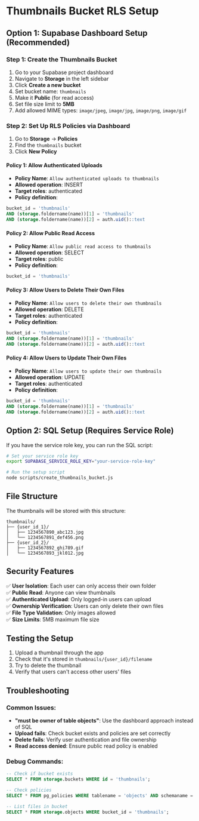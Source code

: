 # Thumbnails Bucket RLS Setup

## Option 1: Supabase Dashboard Setup (Recommended)

### Step 1: Create the Thumbnails Bucket
1. Go to your Supabase project dashboard
2. Navigate to **Storage** in the left sidebar
3. Click **Create a new bucket**
4. Set bucket name: `thumbnails`
5. Make it **Public** (for read access)
6. Set file size limit to **5MB**
7. Add allowed MIME types: `image/jpeg`, `image/jpg`, `image/png`, `image/gif`

### Step 2: Set Up RLS Policies via Dashboard
1. Go to **Storage** → **Policies**
2. Find the `thumbnails` bucket
3. Click **New Policy**

#### Policy 1: Allow Authenticated Uploads
- **Policy Name**: `Allow authenticated uploads to thumbnails`
- **Allowed operation**: INSERT
- **Target roles**: authenticated
- **Policy definition**:
```sql
bucket_id = 'thumbnails' 
AND (storage.foldername(name))[1] = 'thumbnails'
AND (storage.foldername(name))[2] = auth.uid()::text
```

#### Policy 2: Allow Public Read Access
- **Policy Name**: `Allow public read access to thumbnails`
- **Allowed operation**: SELECT
- **Target roles**: public
- **Policy definition**:
```sql
bucket_id = 'thumbnails'
```

#### Policy 3: Allow Users to Delete Their Own Files
- **Policy Name**: `Allow users to delete their own thumbnails`
- **Allowed operation**: DELETE
- **Target roles**: authenticated
- **Policy definition**:
```sql
bucket_id = 'thumbnails' 
AND (storage.foldername(name))[1] = 'thumbnails'
AND (storage.foldername(name))[2] = auth.uid()::text
```

#### Policy 4: Allow Users to Update Their Own Files
- **Policy Name**: `Allow users to update their own thumbnails`
- **Allowed operation**: UPDATE
- **Target roles**: authenticated
- **Policy definition**:
```sql
bucket_id = 'thumbnails' 
AND (storage.foldername(name))[1] = 'thumbnails'
AND (storage.foldername(name))[2] = auth.uid()::text
```

## Option 2: SQL Setup (Requires Service Role)

If you have the service role key, you can run the SQL script:

```bash
# Set your service role key
export SUPABASE_SERVICE_ROLE_KEY="your-service-role-key"

# Run the setup script
node scripts/create_thumbnails_bucket.js
```

## File Structure

The thumbnails will be stored with this structure:
```
thumbnails/
├── {user_id_1}/
│   ├── 1234567890_abc123.jpg
│   └── 1234567891_def456.png
├── {user_id_2}/
│   ├── 1234567892_ghi789.gif
│   └── 1234567893_jkl012.jpg
```

## Security Features

✅ **User Isolation**: Each user can only access their own folder  
✅ **Public Read**: Anyone can view thumbnails  
✅ **Authenticated Upload**: Only logged-in users can upload  
✅ **Ownership Verification**: Users can only delete their own files  
✅ **File Type Validation**: Only images allowed  
✅ **Size Limits**: 5MB maximum file size  

## Testing the Setup

1. Upload a thumbnail through the app
2. Check that it's stored in `thumbnails/{user_id}/filename`
3. Try to delete the thumbnail
4. Verify that users can't access other users' files

## Troubleshooting

### Common Issues:
- **"must be owner of table objects"**: Use the dashboard approach instead of SQL
- **Upload fails**: Check bucket exists and policies are set correctly
- **Delete fails**: Verify user authentication and file ownership
- **Read access denied**: Ensure public read policy is enabled

### Debug Commands:
```sql
-- Check if bucket exists
SELECT * FROM storage.buckets WHERE id = 'thumbnails';

-- Check policies
SELECT * FROM pg_policies WHERE tablename = 'objects' AND schemaname = 'storage';

-- List files in bucket
SELECT * FROM storage.objects WHERE bucket_id = 'thumbnails';
``` 
